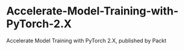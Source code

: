 # Accelerate-Model-Training-with-PyTorch-2.X
Accelerate Model Training with PyTorch 2.X, published by Packt
